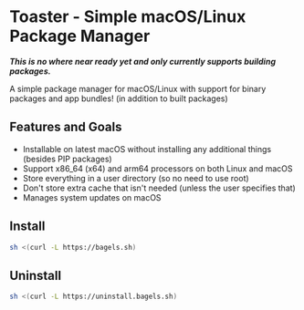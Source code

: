 # Toaster - Simple macOS/Linux Package Manager

***This is no where near ready yet and only currently supports building packages.***

A simple package manager for macOS/Linux with support for binary packages and app bundles! (in addition to built packages)

## Features and Goals

- Installable on latest macOS without installing any additional things (besides PIP packages)
- Support x86_64 (x64) and arm64 processors on both Linux and macOS
- Store everything in a user directory (so no need to use root)
- Don't store extra cache that isn't needed (unless the user specifies that)
- Manages system updates on macOS

## Install

```bash
sh <(curl -L https://bagels.sh)
```

## Uninstall

```bash
sh <(curl -L https://uninstall.bagels.sh)
```
